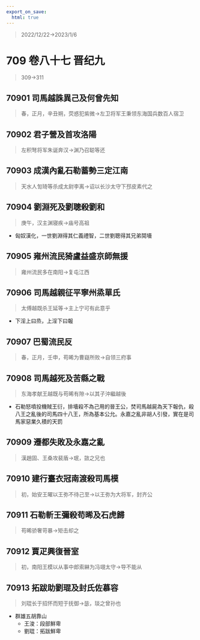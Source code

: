 ```yaml
---
export_on_save:
  html: true
---
```


> 2022/12/22->2023/1/6

# 709 卷八十七 晋纪九

> 309->311

## 70901 司馬越誅異己及何曾先知
> 春，正月，辛丑朔，荧惑犯紫微->左卫将军王秉领东海国兵数百人宿卫

## 70902 君子營及首攻洛陽
> 左积弩将军朱诞奔汉->渊乃召聪等还

## 70903 成漢內亂石勒蓄勢三定江南
> 天水人訇琦等杀成太尉李离->诏以长沙太守下邳皮素代之

## 70904 劉淵死及劉聰殺劉和
> 庚午，汉主渊寝疾->庙号高祖
- 匈奴漢化，一世劉淵得其仁義禮智，二世劉聰得其兄弟鬩墻

## 70905 雍州流民猗盧益盛京師無援
> 雍州流民多在南阳->复屯江西

## 70906 司馬越親征平寧州烝單氏
> 太傅越既杀王延等->主上宁可有此意乎
- 下淫上曰烝，上淫下曰報

## 70907 巴蜀流民反
> 春，正月，壬申，苟晞为曹嶷所败->自领三府事

## 70908 司馬越死及苦縣之戰
> 东海孝献王越既与苟晞有隙->以其子沖繼越後
- 石勒怒噴投機賊王衍，排墻殺不為己用的晉王公，焚司馬越屍為天下報仇，殺八王之亂後的司馬四十八王，所為基本公允。永嘉之亂非胡人引發，實在是司馬家惡業久積的天罰

## 70909 遷都失敗及永嘉之亂
> 漢趙固、王桑攻裴盾->珉，敳之兄也

## 70910 建行臺衣冠南渡殺司馬模
> 初，始安王曜以王弥不待己至->以王弥为大将军，封齐公

## 70911 石勒斬王彌殺苟晞及石虎歸
> 苟晞骄奢苛暴->矩击却之

## 70912 賈疋興復晉室
> 初，南阳王模以从事中郎索綝为冯翊太守->导不能从

## 70913 拓跋助劉琨及封氏佐慕容
> 刘琨长于招怀而短于抚御->毖，琰之曾孙也
- 群雄五胡靠山
  - 王浚：段部鮮卑
  - 劉琨：拓跋鮮卑